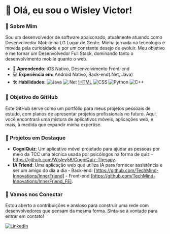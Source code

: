 # 👋 Olá, eu sou o Wisley Victor!

### 🚀 Sobre Mim
Sou um desenvolvedor de software apaixonado, atualmente atuando como Desenvolvedor Mobile na LG Lugar de Gente. Minha jornada na tecnologia é movida pela curiosidade e por um constante desejo de evoluir. Meu objetivo é me tornar um Desenvolvedor Full Stack, dominando tanto o desenvolvimento mobile quanto o web.

- 🌱 **Aprendendo:** iOS Nativo, Desenvolvimento Front-end
- 💻 **Experiência em:** Android Nativo, Back-end(.Net, Java)
- 🛠 **Habilidades:** ![Java](https://img.shields.io/badge/Java-007396?style=flat&logo=java&logoColor=white) ![.Net](https://img.shields.io/badge/.NET-512BD4?style=flat&logo=dotnet&logoColor=white) [!HTML](https://img.shields.io/badge/HTML-E34F26?style=flat&logo=html5&logoColor=white) ![CSS](https://img.shields.io/badge/CSS-1572B6?style=flat&logo=css3&logoColor=white) ![Python](https://img.shields.io/badge/Python-3776AB?style=flat&logo=python&logoColor=white) ![C++](https://img.shields.io/badge/C%2B%2B-F34B7F?style=flat&logo=c%2B%2B&logoColor=white)

### 🎯 Objetivo do GitHub
Este GitHub serve como um portfólio para meus projetos pessoais de estudo, com planos de apresentar projetos profissionais no futuro. Aqui, você encontrará uma mistura de aplicativos móveis, aplicações web, e mais, à medida que expandir minha expertise.

### 🌟 Projetos em Destaque
- **CogniQuiz**: Um aplicativo móvel projetado para ajudar as pessoas por meio da TCC uma técnica usada por psicólogos na forma de quiz - https://github.com/Wisley56/CogniQuiz-Therapy.
- **IA Friend**: Uma aplicação web que utiliza IA para fornecer assistência e ser um amigo do dia a dia - Back-end: [https://github.com/TechMind-Innovations/InnerFriend] - Front-end:[https://github.com/TechMind-Innovations/InnerFriend_FE].

### 🤝 Vamos nos Conectar
Estou aberto a contribuições e ansioso para construir uma rede com desenvolvedores que pensam da mesma forma. Sinta-se à vontade para entrar em contato!

[![LinkedIn](https://img.shields.io/badge/LinkedIn-Connect-blue)]([(https://www.linkedin.com/in/wisley-victor-ferreira-santos-a2b642203/)])
